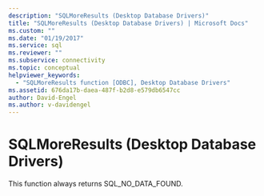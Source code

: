 ```yaml
---
description: "SQLMoreResults (Desktop Database Drivers)"
title: "SQLMoreResults (Desktop Database Drivers) | Microsoft Docs"
ms.custom: ""
ms.date: "01/19/2017"
ms.service: sql
ms.reviewer: ""
ms.subservice: connectivity
ms.topic: conceptual
helpviewer_keywords: 
  - "SQLMoreResults function [ODBC], Desktop Database Drivers"
ms.assetid: 676da17b-daea-487f-b2d8-e579db6547cc
author: David-Engel
ms.author: v-davidengel
---
```

# SQLMoreResults (Desktop Database Drivers)
This function always returns SQL_NO_DATA_FOUND.
